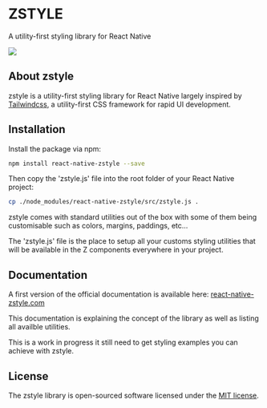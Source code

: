 # ZSTYLE
A utility-first styling library for React Native

<a href="https://img.shields.io/badge/build-alpha-green.svg"><img src="https://img.shields.io/badge/build-alpha-green.svg"></a>

## About zstyle

zstyle is a utility-first styling library for React Native largely inspired by [Tailwindcss](https://tailwindcss.com/), a utility-first CSS framework for rapid UI development.

## Installation

Install the package via npm:
```bash
npm install react-native-zstyle --save
```

Then copy the 'zstyle.js' file into the root folder of your React Native project:

```bash
cp ./node_modules/react-native-zstyle/src/zstyle.js .
```

zstyle comes with standard utilities out of the box with some of them being customisable such as colors, margins, paddings, etc... 

The 'zstyle.js' file is the place to setup all your customs styling utilities that will be available in the Z components everywhere in your project.

## Documentation

A first version of the official documentation is available here: [react-native-zstyle.com](https://react-native-zstyle.com/)

This documentation is explaining the concept of the library as well as listing all availble utilities.

This is a work in progress it still need to get styling examples you can achieve with zstyle.

## License

The zstyle library is open-sourced software licensed under the [MIT license](https://opensource.org/licenses/MIT).